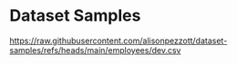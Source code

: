 # Dataset Samples  


https://raw.githubusercontent.com/alisonpezzott/dataset-samples/refs/heads/main/employees/dev.csv  


